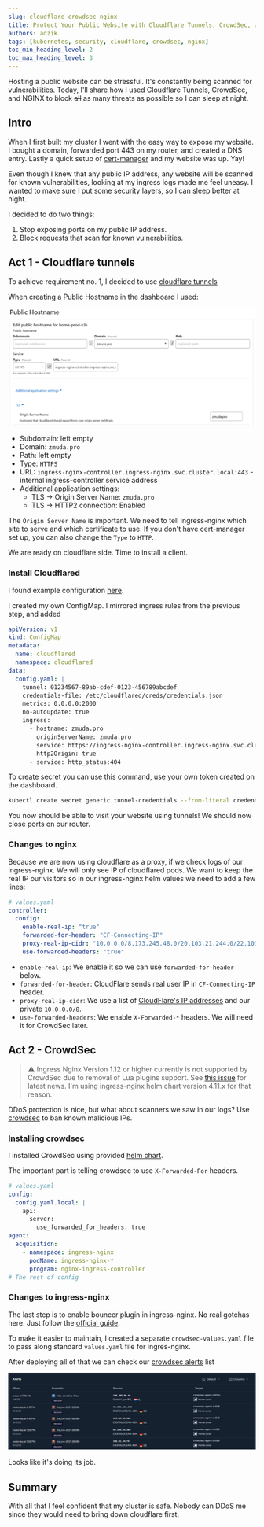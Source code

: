 ```yaml
---
slug: cloudflare-crowdsec-nginx
title: Protect Your Public Website with Cloudflare Tunnels, CrowdSec, and NGINX
authors: adzik
tags: [kubernetes, security, cloudflare, crowdsec, nginx]
toc_min_heading_level: 2
toc_max_heading_level: 3
---
```


Hosting a public website can be stressful. It's constantly being scanned for vulnerabilities.
Today, I'll share how I used Cloudflare Tunnels, CrowdSec,
and NGINX to block ~~all~~ as many threats as possible so I can sleep at night.

<!-- truncate -->

## Intro

When I first built my cluster I went with the easy way to expose my website.
I bought a domain, forwarded port 443 on my router, and created a DNS entry.
Lastly a quick setup of [cert-manager](https://cert-manager.io/) and my website was up. Yay!

Even though I knew that any public IP address, any website will be scanned for known vulnerabilities,
looking at my ingress logs made me feel uneasy.
I wanted to make sure I put some security layers, so I can sleep better at night.

I decided to do two things:

1. Stop exposing ports on my public IP address.
1. Block requests that scan for known vulnerabilities.

## Act 1 - Cloudflare tunnels

To achieve requirement no. 1,
I decided to use
[cloudflare tunnels](https://developers.cloudflare.com/cloudflare-one/connections/connect-networks/get-started/create-remote-tunnel/)

When creating a Public Hostname in the dashboard I used:

![cloudflare](cloudflare.webp)

* Subdomain: left empty
* Domain: `zmuda.pro`
* Path: left empty
* Type: `HTTPS`
* URL: `ingress-nginx-controller.ingress-nginx.svc.cluster.local:443` - internal ingress-controller service address
* Additional application settings:
    * TLS -> Origin Server Name: `zmuda.pro`
    * TLS -> HTTP2 connection: Enabled

The `Origin Server Name` is important. We need to tell ingress-nginx which site to serve and which certificate to use.
If you don't have cert-manager set up, you can also change the `Type` to `HTTP`.

We are ready on cloudflare side. Time to install a client.

### Install Cloudflared

I found example
configuration [here](https://github.com/cloudflare/argo-tunnel-examples/blob/master/named-tunnel-k8s/cloudflared.yaml).

I created my own ConfigMap. I mirrored ingress rules from the previous step, and added

```yaml
apiVersion: v1
kind: ConfigMap
metadata:
  name: cloudflared
  namespace: cloudflared
data:
  config.yaml: |
    tunnel: 01234567-89ab-cdef-0123-456789abcdef
    credentials-file: /etc/cloudflared/creds/credentials.json
    metrics: 0.0.0.0:2000
    no-autoupdate: true
    ingress:
      - hostname: zmuda.pro
        originServerName: zmuda.pro
        service: https://ingress-nginx-controller.ingress-nginx.svc.cluster.local:443
        http2Origin: true
      - service: http_status:404
```

To create secret you can use this command, use your own token created on the dashboard.

```bash
kubectl create secret generic tunnel-credentials --from-literal credentials.json=eyJBY...
```

You now should be able to visit your website using tunnels! We should now close ports on our router.

### Changes to nginx

Because we are now using cloudflare as a proxy, if we check logs of our ingress-nginx. We will only see IP of
cloudflared pods.
We want to keep the real IP our visitors so in our ingress-nginx helm values we need to add a few lines:

```yaml
# values.yaml
controller:
  config:
    enable-real-ip: "true"
    forwarded-for-header: "CF-Connecting-IP"
    proxy-real-ip-cidr: "10.0.0.0/8,173.245.48.0/20,103.21.244.0/22,103.22.200.0/22,103.31.4.0/22,141.101.64.0/18,108.162.192.0/18,190.93.240.0/20,188.114.96.0/20,197.234.240.0/22,198.41.128.0/17,162.158.0.0/15,104.16.0.0/13,104.24.0.0/14,172.64.0.0/13,131.0.72.0/22"
    use-forwarded-headers: "true"
```

* `enable-real-ip`: We enable it so we can use `forwarded-for-header` below.
* `forwarded-for-header`: CloudFlare sends real user IP in `CF-Connecting-IP` header.
* `proxy-real-ip-cidr`: We use a list of [CloudFlare's IP addresses](https://www.cloudflare.com/ips-v4/#)
  and our private `10.0.0.0/8`.
* `use-forwarded-headers`: We enable `X-Forwarded-*` headers. We will need it for CrowdSec later.

## Act 2 - CrowdSec

> :warning: Ingress Nginx Version 1.12 or higher currently is not supported by CrowdSec
> due to removal of Lua plugins support.
> See [this issue](https://github.com/crowdsecurity/cs-openresty-bouncer/issues/60)
> for latest news.
> I'm using ingress-nginx helm chart version 4.11.x for that reason.


DDoS protection is nice, but what about scanners we saw in our logs?
Use [crowdsec](https://app.crowdsec.net/)
to ban known malicious IPs.

### Installing crowdsec

I installed CrowdSec using provided
[helm chart](https://github.com/crowdsecurity/helm-charts/blob/main/charts/crowdsec/README.md).

The important part is telling crowdsec to use `X-Forwarded-For` headers.

```yaml
# values.yaml
config:
  config.yaml.local: |
    api:
      server:
        use_forwarded_for_headers: true
agent:
  acquisition:
    - namespace: ingress-nginx
      podName: ingress-nginx-*
      program: nginx-ingress-controller
# The rest of config
```

### Changes to ingress-nginx

The last step is to enable bouncer plugin in ingress-nginx. 
No real gotchas here. Just follow the [official guide](https://docs.crowdsec.net/u/bouncers/ingress-nginx).

To make it easier to maintain, I created a separate `crowdsec-values.yaml` file
to pass along standard `values.yaml` file for ingres-nginx.

After deploying all of that we can check our [crowdsec alerts](https://app.crowdsec.net/alerts) list

![crowdsec](crowdsec.webp)

Looks like it's doing its job.

## Summary

With all that I feel confident that my cluster is safe.
Nobody can DDoS me since they would need to bring down cloudflare first.
